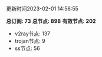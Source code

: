 更新时间2023-02-01 14:56:55

**总订阅: 73**
**总节点: 898**
**有效节点: 202**
- v2ray节点: 137
- trojan节点: 9
- ss节点: 56
